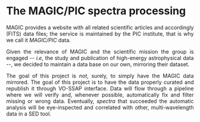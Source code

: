 # The MAGIC/PIC spectra processing

<div style="text-align: justify">

MAGIC provides a website with all related scientific articles and accordingly
(FITS) data files; the service is maintained by the PIC institute, that is why
we call it *MAGIC/PIC* data.

Given the relevance of MAGIC and the scientific mission the group is engaged
-- *i.e*, the study and publication of high-energy astrophysical data --,
we decided to maintain a data base on our own, mirroring their dataset.

The goal of this project is *not*, surely, to simply have the MAGIC data mirrored.
The goal of this project is to have the data properly curated and republish it
through VO-SSAP interface. Data will flow through a pipeline where we will verify
and, whenever possible, automatically fix and filter missing or wrong data.
Eventually, *spectra* that succeeded the automatic analysis will be eye-inspected
and correlated with other, multi-wavelength data in a SED tool.

</div>
